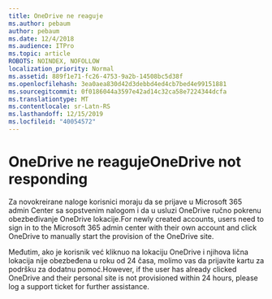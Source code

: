 ```yaml
---
title: OneDrive ne reaguje
ms.author: pebaum
author: pebaum
ms.date: 12/4/2018
ms.audience: ITPro
ms.topic: article
ROBOTS: NOINDEX, NOFOLLOW
localization_priority: Normal
ms.assetid: 889f1e71-fc26-4753-9a2b-14508bc5d38f
ms.openlocfilehash: 3ea0aea830d42d3debbd4ed4cb7bed4e99151881
ms.sourcegitcommit: 0f0186044a3597e42ad14c32ca58e7224344dcfa
ms.translationtype: MT
ms.contentlocale: sr-Latn-RS
ms.lasthandoff: 12/15/2019
ms.locfileid: "40054572"
---
```

# <a name="onedrive-not-responding"></a><span data-ttu-id="ffddf-102">OneDrive ne reaguje</span><span class="sxs-lookup"><span data-stu-id="ffddf-102">OneDrive not responding</span></span>

<span data-ttu-id="ffddf-103">Za novokreirane naloge korisnici moraju da se prijave u Microsoft 365 admin Center sa sopstvenim nalogom i da u usluzi OneDrive ručno pokrenu obezbeđivanje OneDrive lokacije.</span><span class="sxs-lookup"><span data-stu-id="ffddf-103">For newly created accounts, users need to sign in to the Microsoft 365 admin center with their own account and click OneDrive to manually start the provision of the OneDrive site.</span></span>
  
<span data-ttu-id="ffddf-104">Međutim, ako je korisnik već kliknuo na lokaciju OneDrive i njihova lična lokacija nije obezbeđena u roku od 24 časa, molimo vas da prijavite kartu za podršku za dodatnu pomoć.</span><span class="sxs-lookup"><span data-stu-id="ffddf-104">However, if the user has already clicked OneDrive and their personal site is not provisioned within 24 hours, please log a support ticket for further assistance.</span></span>
  

